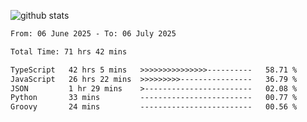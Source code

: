 
![github stats](https://github-readme-stats.vercel.app/api?username=realmahd1&show_icons=true&theme=codeSTACKr&hide_rank=true&count_private=true)

<!--START_SECTION:waka-->

```txt
From: 06 June 2025 - To: 06 July 2025

Total Time: 71 hrs 42 mins

TypeScript   42 hrs 5 mins   >>>>>>>>>>>>>>>----------   58.71 %
JavaScript   26 hrs 22 mins  >>>>>>>>>----------------   36.79 %
JSON         1 hr 29 mins    >------------------------   02.08 %
Python       33 mins         -------------------------   00.77 %
Groovy       24 mins         -------------------------   00.56 %
```

<!--END_SECTION:waka-->
